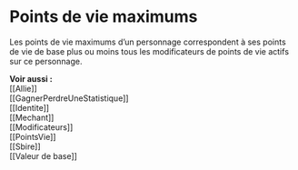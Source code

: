 # Points de vie maximums
Les points de vie maximums d’un personnage correspondent à ses points de vie de base plus ou moins tous les modificateurs de points de vie actifs sur ce personnage. 

**Voir aussi :**  
[[Allie]]  
[[GagnerPerdreUneStatistique]]  
[[Identite]]  
[[Mechant]]  
[[Modificateurs]]  
[[PointsVie]]  
[[Sbire]]  
[[Valeur de base]]
